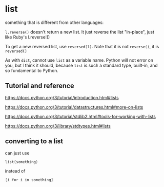 # list

something that is different from other languages:

`l.reverse()` doesn't return a new list.  It just reverse the list "in-place", just like Ruby's l.reverse!()

To get a new reversed list, use `reversed(l)`.  Note that it is not `reverse()`, it is `reversed()`

As with `dict`, cannot use `list` as a variable name.  Python will not error on you, but I think it should, because `list` is such a standard type, built-in, and so fundamental to Python.


## Tutorial and reference

https://docs.python.org/3/tutorial/introduction.html#lists

https://docs.python.org/3/tutorial/datastructures.html#more-on-lists

https://docs.python.org/3/tutorial/stdlib2.html#tools-for-working-with-lists


https://docs.python.org/3/library/stdtypes.html#lists

## converting to a list

can just use

    list(something)

instead of

    [i for i in something]

